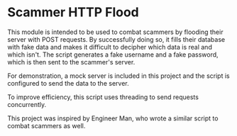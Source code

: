 # Scammer HTTP Flood
This module is intended to be used to combat scammers by flooding their server with POST requests. By successfully doing so, it fills their database with fake data and makes it difficult to decipher which data is real and which isn't. The script generates a fake username and a fake password, which is then sent to the scammer's server. 

For demonstration, a mock server is included in this project and the script is configured to send the data to the server.

To improve efficiency, this script uses threading to send requests concurrently.

This project was inspired by Engineer Man, who wrote a similar script to combat scammers as well.